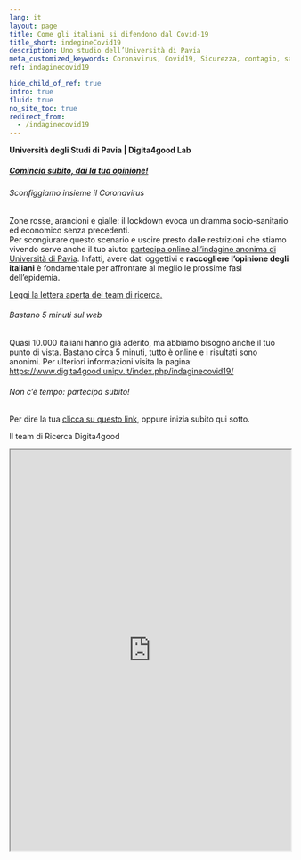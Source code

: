 ```yaml
---
lang: it
layout: page
title: Come gli italiani si difendono dal Covid-19
title_short: indegineCovid19
description: Uno studio dell’Università di Pavia
meta_customized_keywords: Coronavirus, Covid19, Sicurezza, contagio, sanità, virus, contatti, mascherina, questionari, indagine, volontariato, no profit, beneficienza
ref: indaginecovid19

hide_child_of_ref: true
intro: true
fluid: true
no_site_toc: true
redirect_from:
  - /indaginecovid19
---
```


<div class="container indagineCovid19_container">
    <div class="row">
        <div class="col-12 col-lg-12">
            <p><b>Università degli Studi di Pavia | Digita4good Lab</b></p>
        </div>
    </div>
    <div class="row indagineCovid19_box">
        <div class="col-12 col-lg-12">
            <h5>
                <a href="https://forms.gle/4CggkXW7JEb5Ue3WA" target="_blank">Comincia subito, dai la tua opinione!</a>
            </h5>
        </div>
    </div>
    <div class="row indagineCovid19_box-noBorder">
        <div class="col-12 col-lg-12">
            <h6>Sconfiggiamo insieme il Coronavirus</h6>
            <p>
                Zone rosse, arancioni e gialle: il lockdown evoca un dramma socio-sanitario ed economico senza precedenti.<br />Per scongiurare questo scenario e uscire presto dalle restrizioni che stiamo vivendo serve anche il tuo aiuto: <a href="https://forms.gle/4CggkXW7JEb5Ue3WA" target="_blank">partecipa online all’indagine anonima di Università di Pavia</a>. Infatti, avere dati oggettivi e <b>raccogliere l’opinione degli italiani</b> è fondamentale per affrontare al meglio le prossime fasi dell’epidemia.
            </p>
            <p>
                <a href="https://drive.google.com/file/d/1cFlmiAzrsHX1LQgzSKBx9KO86nvK7kEC/view?usp=sharing" target="_blank">Leggi la lettera aperta del team di ricerca.</a>
            </p>
        </div>
    </div>
    <div class="row indagineCovid19_box-noBorder">
        <div class="col-12 col-lg-12">
            <h6>Bastano 5 minuti sul web</h6>
            <p>
                Quasi 10.000 italiani hanno già aderito, ma abbiamo bisogno anche il tuo punto di vista. Bastano circa 5 minuti, tutto è online e i risultati sono anonimi. Per ulteriori informazioni visita la pagina:<br />
                <a href="https://www.digita4good.unipv.it/index.php/indaginecovid19/" target="_blank">https://www.digita4good.unipv.it/index.php/indaginecovid19/</a>
            </p>
        </div>
    </div>
    <div class="row indagineCovid19_box-noBorder">
        <div class="col-12 col-lg-12">
            <h6>Non c’è tempo: partecipa subito!</h6>
            <p>
                Per dire la tua <a href="https://forms.gle/4CggkXW7JEb5Ue3WA" target="_blank">clicca su questo link</a>, oppure inizia subito qui sotto.
            </p>
        </div>
    </div>
    <div class="row indagineCovid19_box-noBorder">
        <div class="col-12 col-lg-12 text-right">
            <p class="font-italic">Il team di Ricerca Digita4good</p>
        </div>
    </div>
    <div class="row indagineCovid19_box-noBorder">
        <div class="col-12 col-lg-12 text-center">
            <iframe src="https://docs.google.com/forms/d/e/1FAIpQLSdigyzCwbTg2OjLp6U_Bra_ZnL40O6S5I7bOgKuMfnUjWSOng/viewform?embedded=true" width="100%" height="720" allowtransparency>Loading…</iframe>
        </div>
    </div>
    <br />
</div>



